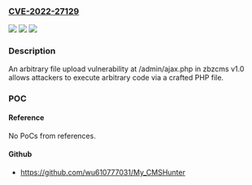 ### [CVE-2022-27129](https://cve.mitre.org/cgi-bin/cvename.cgi?name=CVE-2022-27129)
![](https://img.shields.io/static/v1?label=Product&message=n%2Fa&color=blue)
![](https://img.shields.io/static/v1?label=Version&message=n%2Fa&color=blue)
![](https://img.shields.io/static/v1?label=Vulnerability&message=n%2Fa&color=brighgreen)

### Description

An arbitrary file upload vulnerability at /admin/ajax.php in zbzcms v1.0 allows attackers to execute arbitrary code via a crafted PHP file.

### POC

#### Reference
No PoCs from references.

#### Github
- https://github.com/wu610777031/My_CMSHunter

